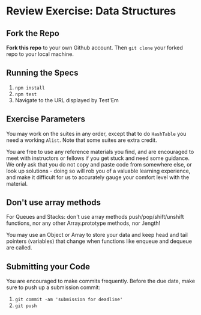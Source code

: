 # Review Exercise: Data Structures

## Fork the Repo

**Fork this repo** to your own Github account. Then `git clone` your forked repo to your local machine.

## Running the Specs

1. `npm install`
2. `npm test`
3. Navigate to the URL displayed by Test'Em

## Exercise Parameters

You may work on the suites in any order, except that to do `HashTable` you need a working `Alist`. Note that some suites are extra credit.

You are free to use any reference materials you find, and are encouraged to meet with instructors or fellows if you get stuck and need some guidance. We only ask that you do not copy and paste code from somewhere else, or look up solutions - doing so will rob you of a valuable learning experience, and make it difficult for us to accurately gauge your comfort level with the material.

## Don't use array methods

For Queues and Stacks: don't use array methods push/pop/shift/unshift functions, nor any other Array.prototype methods, nor .length!

You may use an Object or Array to store your data and keep head and tail pointers (variables) that change when functions like enqueue and dequeue are called.


## Submitting your Code

You are encouraged to make commits frequently. Before the due date, make sure to push up a submission commit:

1. `git commit -am 'submission for deadline'`
2. `git push`
